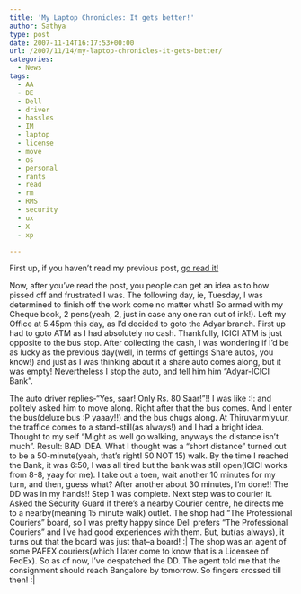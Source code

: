 ```yaml
---
title: 'My Laptop Chronicles: It gets better!'
author: Sathya
type: post
date: 2007-11-14T16:17:53+00:00
url: /2007/11/14/my-laptop-chronicles-it-gets-better/
categories:
  - News
tags:
  - AA
  - DE
  - Dell
  - driver
  - hassles
  - IM
  - laptop
  - license
  - move
  - os
  - personal
  - rants
  - read
  - rm
  - RMS
  - security
  - ux
  - X
  - xp

---
```

First up, if you haven&#8217;t read my previous post, [go read it!][1]

Now, after you&#8217;ve read the post, you people can get an idea as to how pissed off and frustrated I was. The following day, ie, Tuesday, I was determined to finish off the work come no matter what! So armed with my Cheque book, 2 pens(yeah, 2, just in case any one ran out of ink!). Left my Office at 5.45pm this day, as I&#8217;d decided to goto the Adyar branch. First up had to goto ATM as I had absolutely no cash. Thankfully, ICICI ATM is just opposite to the bus stop. After collecting the cash, I was wondering if I&#8217;d be as lucky as the previous day(well, in terms of gettings Share autos, you know!) and just as I was thinking about it a share auto comes along, but it was empty! Nevertheless I stop the auto, and tell him him &#8220;Adyar-ICICI Bank&#8221;.

<!--more-->

The auto driver replies-&#8220;Yes, saar! Only Rs. 80 Saar!&#8221;!! I was like :!: and politely asked him to move along. Right after that the bus comes. And I enter the bus(deluxe bus :P yaaay!!) and the bus chugs along. At Thiruvanmiyuur, the traffice comes to a stand-still(as always!) and I had a bright idea. Thought to my self &#8220;Might as well go walking, anyways the distance isn&#8217;t much&#8221;. Result: BAD IDEA. What I thought was a &#8220;short distance&#8221; turned out to be a 50-minute(yeah, that&#8217;s right! 50 NOT 15) walk. By the time I reached the Bank, it was 6:50, I was all tired but the bank was still open(ICICI works from 8-8, yaay for me). I take out a toen, wait another 10 minutes for my turn, and then, guess what? After another about 30 minutes, I&#8217;m done!! The DD was in my hands!! Step 1 was complete. Next step was to courier it. Asked the Security Guard if there&#8217;s a nearby Courier centre, he directs me to a nearby(meaning 15 minute walk) outlet. The shop had &#8220;The Professional Couriers&#8221; board, so I was pretty happy since Dell prefers &#8220;The Professional Couriers&#8221; and I&#8217;ve had good experiences with them. But, but(as always), it turns out that the board was just that&#8211;a board! :| The shop was an agent of some PAFEX couriers(which I later come to know that is a Licensee of FedEx). So as of now, I&#8217;ve despatched the DD. The agent told me that the consignment should reach Bangalore by tomorrow. So fingers crossed till then! :|

 [1]: https://sathyasays.com/2007/11/12/my-laptop-chronicles-how-fate-has-decided-that-i-should-not-get-a-lappy-asap/

